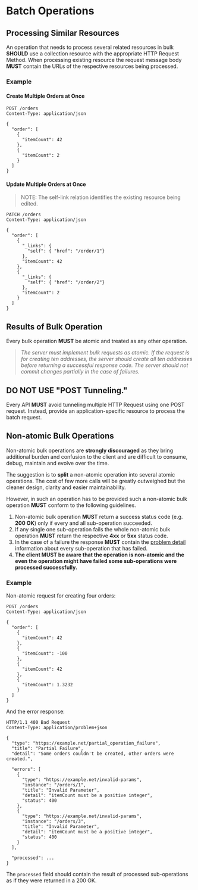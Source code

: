 # Batch Operations

## Processing Similar Resources

An operation that needs to process several related resources in bulk **SHOULD** use a collection resource with the appropriate HTTP Request Method. When processing existing resource the request message body **MUST** contain the URLs of the respective resources being processed.

### Example

#### Create Multiple Orders at Once

```text
POST /orders
Content-Type: application/json

{
  "order": [
    {
      "itemCount": 42
    },
    {
      "itemCount": 2
    }
  ]
}
```

#### Update Multiple Orders at Once

> NOTE: The self-link relation identifies the existing resource being edited.

```text
PATCH /orders
Content-Type: application/json

{
  "order": [
    {
      "_links": {
        "self": { "href": "/order/1"}
      },
      "itemCount": 42
    },
    {
      "_links": {
        "self": { "href": "/order/2"}
      },      
      "itemCount": 2
    }
  ]
}
```

## Results of Bulk Operation

Every bulk operation **MUST** be atomic and treated as any other operation.

> _The server must implement bulk requests as atomic. If the request is for creating ten addresses, the server should create all ten addresses before returning a successful response code. The server should not commit changes partially in the case of failures._

## DO NOT USE "POST Tunneling."

Every API **MUST** avoid tunneling multiple HTTP Request using one POST request. Instead, provide an application-specific resource to process the batch request.

## Non-atomic Bulk Operations

Non-atomic bulk operations are **strongly discouraged** as they bring additional burden and confusion to the client and are difficult to consume, debug, maintain and evolve over the time.

The suggestion is to **split** a non-atomic operation into several atomic operations. The cost of few more calls will be greatly outweighed but the cleaner design, clarity and easier maintainability.

However, in such an operation has to be provided such a non-atomic bulk operation **MUST** conform to the following guidelines.

1. Non-atomic bulk operation **MUST** return a success status code \(e.g. **200 OK**\) only if every and all sub-operation succeeded.
2. If any single one sub-operation fails the whole non-atomic bulk operation **MUST** return the respective **4xx** or **5xx** status code.
3. In the case of a failure the response **MUST** contain the [problem detail](../message/message-formats.md#error-response-format) information about every sub-operation that has failed.
4. **The client MUST be aware that the operation is non-atomic and the even the operation might have failed some sub-operations were processed successfully.**

### Example

Non-atomic request for creating four orders:

```text
POST /orders
Content-Type: application/json

{
  "order": [
    {
      "itemCount": 42
    },
    {
      "itemCount": -100
    },        
    {
      "itemCount": 42
    },
    {
      "itemCount": 1.3232
    }
  ]
}
```

And the error response:

```text
HTTP/1.1 400 Bad Request
Content-Type: application/problem+json

{
  "type": "https://example.net/partial_operation_failure",
  "title": "Partial Failure",
  "detail": "Some orders couldn't be created, other orders were created.",

  "errors": [
    {
      "type": "https://example.net/invalid-params",
      "instance": "/orders/1",
      "title": "Invalid Parameter",
      "detail": "itemCount must be a positive integer",
      "status": 400
    },
    {
      "type": "https://example.net/invalid-params",
      "instance": "/orders/3",
      "title": "Invalid Parameter",
      "detail": "itemCount must be a positive integer",
      "status": 400
    }
  ],

  "processed": ...
}
```

The `processed` field should contain the result of processed sub-operations as if they were returned in a 200 OK.

